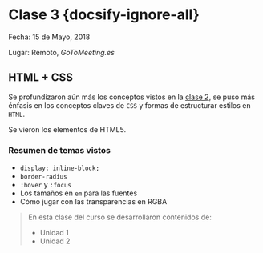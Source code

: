 # Clase 3 {docsify-ignore-all}

Fecha: 15 de Mayo, 2018

Lugar: Remoto, _GoToMeeting.es_

## HTML + CSS

Se profundizaron aún más los conceptos vistos en la [clase 2](/clases/clase2.md#clase-2), se puso más énfasis en los conceptos claves de `CSS` y formas de estructurar estilos en `HTML`.

Se vieron los elementos de HTML5.

### Resumen de temas vistos

* `display: inline-block;`
* `border-radius`
* `:hover` y `:focus`
* Los tamaños en `em` para las fuentes
* Cómo jugar con las transparencias en RGBA

>En esta clase del curso se desarrollaron contenidos de:
>
> * Unidad 1
> * Unidad 2